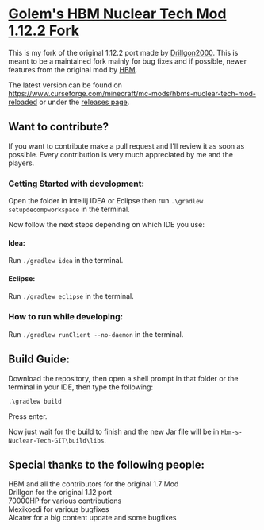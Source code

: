 # <u>**Golem's HBM Nuclear Tech Mod 1.12.2 Fork**</u>

This is my fork of the original 1.12.2 port made by [Drillgon2000](https://github.com/Drillgon200/Hbm-s-Nuclear-Tech-GIT). This is meant to be a maintained fork mainly for bug fixes and if possible, newer features from the original mod by [HBM](https://github.com/HbmMods/Hbm-s-Nuclear-Tech-GIT).

The latest version can be found on https://www.curseforge.com/minecraft/mc-mods/hbms-nuclear-tech-mod-reloaded or under the [releases page](https://github.com/TheOriginalGolem/Hbm-s-Nuclear-Tech-GIT/releases).

## **Want to contribute?**

If you want to contribute make a pull request and I'll review it as soon as possible.
Every contribution is very much appreciated by me and the players.

### **Getting Started with development:**
Open the folder in Intellij IDEA or Eclipse then run `.\gradlew setupdecompworkspace` in the terminal.

Now follow the next steps depending on which IDE you use:
#### Idea:
Run `./gradlew idea` in the terminal.
#### Eclipse:
Run `./gradlew eclipse` in the terminal.

### How to run while developing:
Run `./gradlew runClient --no-daemon` in the terminal.
## **Build Guide:**

Download the repository, then open a shell prompt in that folder or the terminal in your IDE, then type the following:

`.\gradlew build`

Press enter.

Now just wait for the build to finish and the new Jar file will be in `Hbm-s-Nuclear-Tech-GIT\build\libs`.

## **Special thanks to the following people:**
HBM and all the contributors for the original 1.7 Mod\
Drillgon for the original 1.12 port\
70000HP for various contributions\
Mexikoedi for various bugfixes\
Alcater for a big content update and some bugfixes